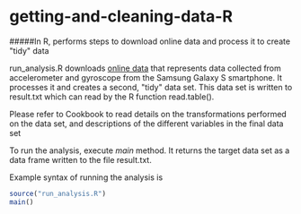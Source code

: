 getting-and-cleaning-data-R
===========================

#####In R, performs steps to download online data and process it to create "tidy" data
  
  
run_analysis.R downloads <a href="http://archive.ics.uci.edu/ml/datasets/Human+Activity+Recognition+Using+Smartphones">online data</a> that represents data collected from accelerometer and gyroscope from the Samsung Galaxy S smartphone. It processes it and creates a second, "tidy" data set. This data set is written to result.txt which can read by the R function read.table().  
  
Please refer to Cookbook to read details on the transformations performed on the data set, and descriptions of the different variables in the final data set
  
To run the analysis, execute *main* method. It returns the target data set as a data frame written to the file result.txt.
  
Example syntax of running the analysis is
```R
source("run_analysis.R")
main()
```
  
